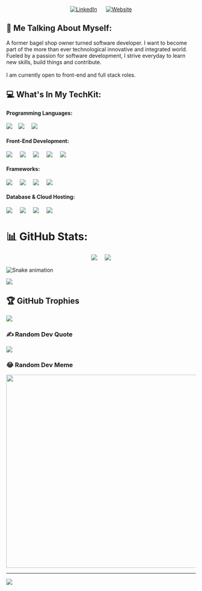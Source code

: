 
<p align="center">
    <a href="https://www.linkedin.com/in/julien-heng/"><img src="https://img.shields.io/badge/JULIENHENG-blue?logo=linkedin&logoColor=white&style=for-the-badge" alt="LinkedIn"></a>
      <span>&nbsp;&nbsp;&nbsp;&nbsp;</span>
    <a href="https://julienheng.vercel.app/"><img src="https://img.shields.io/badge/JULIENHENG.com-blueviolet?logo=appveyor&logoColor=white&style=for-the-badge" alt="Website"></a>
</p>

## 💫 Me Talking About Myself:
A former bagel shop owner turned software developer. I want to become part of the more than ever technological innovative and integrated world. Fueled by a passion for software development, I strive everyday to learn new skills, build things and contribute.<br><br>I am currently open to front-end and full stack roles.

## 💻 What's In My TechKit:

#### Programming Languages: 

<p align="start"> <img src="https://img.shields.io/badge/JavaScript-white?logo=javascript&logoColor=yellow&style=for-the-badge" /><span>&nbsp;&nbsp;&nbsp;</span>
<img src="https://img.shields.io/badge/Ruby-white?logo=ruby&logoColor=red&style=for-the-badge" />
    <span>&nbsp;&nbsp;&nbsp;</span>
<img src="https://img.shields.io/badge/TypeScript-white?logo=typescript&logoColor=blue&style=for-the-badge" />
</p>

#### Front-End Development: 

<p align="start">
<img src="https://img.shields.io/badge/HTML5-white?logo=html5&logoColor=red&style=for-the-badge" />
    <span>&nbsp;&nbsp;&nbsp;</span>
<img src="https://img.shields.io/badge/CSS3-white?logo=css3&logoColor=blue&style=for-the-badge" />
    <span>&nbsp;&nbsp;&nbsp;</span>
<img src="https://img.shields.io/badge/TAILWIND CSS-white?logo=tailwindcss&logoColor=turquoise&style=for-the-badge" />
    <span>&nbsp;&nbsp;&nbsp;</span>
<img src="https://img.shields.io/badge/FIGMA-white?logo=figma&logoColor=orange&style=for-the-badge" />
    <span>&nbsp;&nbsp;&nbsp;</span>
<img src="https://img.shields.io/badge/Framer Motion-white?logo=framer&logoColor=purple&style=for-the-badge" />
</p>

#### Frameworks:

<p align="start">
<img src="https://img.shields.io/badge/NEXT.JS-white?logo=next.js&logoColor=black&style=for-the-badge" />
    <span>&nbsp;&nbsp;&nbsp;</span>
<img src="https://img.shields.io/badge/NODE.JS-white?logo=node.js&logoColor=green&style=for-the-badge" />
    <span>&nbsp;&nbsp;&nbsp;</span>
<img src="https://img.shields.io/badge/REACT.JS-white?logo=react&logoColor=blue&style=for-the-badge" />
    <span>&nbsp;&nbsp;&nbsp;</span>
<img src="https://img.shields.io/badge/RUBY ON RAILS-white?logo=rubyonrails&logoColor=red&style=for-the-badge" />
</p>

#### Database & Cloud Hosting:

<p align="start">
<img src="https://img.shields.io/badge/PostgreSQL-white?logo=postgresql&logoColor=blue&style=for-the-badge" />
    <span>&nbsp;&nbsp;&nbsp;</span>
<img src="https://img.shields.io/badge/MySQL-white?logo=mysql&logoColor=orange&style=for-the-badge" />
    <span>&nbsp;&nbsp;&nbsp;</span>
<img src="https://img.shields.io/badge/PRISMA-white?logo=prisma&logoColor=green&style=for-the-badge" />
    <span>&nbsp;&nbsp;&nbsp;</span>
<img src="https://img.shields.io/badge/VERCEL-white?logo=vercel&logoColor=black&style=for-the-badge" />
</p>

# 📊 GitHub Stats:
<p align="center">
    <img src="https://github-readme-streak-stats.herokuapp.com/?user=julienheng&theme=dark&hide_border=false" />
         <span>&nbsp;&nbsp;&nbsp;</span>
    <img src="https://github-readme-stats.vercel.app/api?username=julienheng&theme=dark&hide_border=false&include_all_commits=false&count_private=false" />
 </p>
 
 ![Snake animation](https://github.com/{{julienheng}}/{{julienheng}}/blob/output/github-contribution-grid-snake.svg)

![](https://github-readme-stats.vercel.app/api/top-langs/?username=julienheng&theme=dark&hide_border=false&include_all_commits=false&count_private=false&layout=compact)

## 🏆 GitHub Trophies
![](https://github-profile-trophy.vercel.app/?username=julienheng&theme=monokai&no-frame=true&no-bg=false&margin-w=4)

### ✍️ Random Dev Quote
![](https://quotes-github-readme.vercel.app/api?type=horizontal&theme=radical)

### 😂 Random Dev Meme
<img src="https://random-memer.herokuapp.com/" width="512px"/>

---
[![](https://visitcount.itsvg.in/api?id=julienheng&icon=5&color=3)](https://visitcount.itsvg.in)

<!-- Proudly created with GPRM ( https://gprm.itsvg.in ) -->
